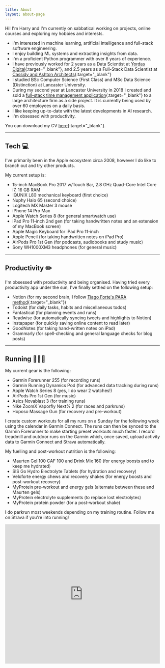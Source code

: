 ```yaml
---
title: About
layout: about-page
---
```


Hi! I'm Harry and I'm currently on sabbatical working on projects, online courses and exploring my hobbies and interests.

- I'm interested in machine learning, artificial intelligence and full-stack software engineering.
- I enjoy building ML systems and extracting insights from data.
- I'm a proficient Python programmer with over 8 years of experience.
- I have previously worked for 2 years as a Data Scientist at [Yordas Digital](https://www.yordasgroup.com/){:target="_blank"}, and 2.5 years as a Full-Stack Data Scientist at [Cassidy and Ashton Architects](https://www.cassidyashton.co.uk/){:target="_blank"}
- I studied BSc Computer Science (First Class) and MSc Data Science (Distinction) at Lancaster University.
- During my second year at Lancaster University in 2018 I created and sold a [full-stack time management application](https://www.ca-tms.com/){:target="_blank"} to a large architecture firm as a side project. It is currently being used by over 60 employees on a daily basis.
- I like keeping up-to-date with the latest developments in AI research.
- I'm obsessed with productivity.

You can download my CV [here](/assets/CV.pdf){:target="_blank"}.

---

## Tech 💻

I've primarily been in the Apple ecosystem circa 2008, however I do like to branch out and try other products. 
 
My current setup is:
 
- 15-inch MacBook Pro 2017 w/Touch Bar, 2.8 GHz Quad-Core Intel Core i7, 16 GB RAM
- IQUNIX L80 mechanical keyboard (first choice)
- Nuphy Halo 65 (second choice)
- Logitech MX Master 3 mouse
- iPhone 14 Pro Max
- Apple Watch Series 8 (for general smartwatch use)
- iPad Pro 11-inch 2nd gen (for taking handwritten notes and an extension of my MacBook screen)
- Apple Magic Keyboard for iPad Pro 11-inch
- Apple Pencil (for taking handwritten notes on iPad Pro)
- AirPods Pro 1st Gen (for podcasts, audiobooks and study music)
- Sony WH1000XM3 headphones (for general music)

---

## Productivity ✏️

I'm obsessed with productivity and being organised. Having tried every productivity app under the sun, I've finally settled on the following setup:

- Notion (for my second brain, I follow [Tiago Forte's PARA method](https://fortelabs.com/blog/para/){:target="_blank"})
- Todoist (for daily tasks, habits and miscellaneous todos)
- Fantastical (for planning events and runs)
- Readwise (for automatically syncing tweets and highlights to Notion)
- Instapaper (for quickly saving online content to read later)
- GoodNotes (for taking hand-written notes on iPad)
- Grammarly (for spell-checking and general language checks for blog posts)

---
## Running 🏃🏻‍♂️

My current gear is the following:

- Garmin Forerunner 255 (for recording runs)
- Garmin Running Dynamics Pod (for advanced data tracking during runs)
- Apple Watch Series 8 (yes, I do wear 2 watches!)
- AirPods Pro 1st Gen (for music)
- Asics Novablast 3 (for training runs)
- Nike ZoomX Vaporfly Next% 2 (for races and parkruns)
- Hoposo Massage Gun (for recovery and pre-workout)

I create custom workouts for all my runs on a Sunday for the following week using the calendar in Garmin Connect. The runs can then be synced to the Garmin Forerunner to make starting preset workouts much faster. I record treadmill and outdoor runs on the Garmin which, once saved, upload activity data to Garmin Connect and Strava automatically.

My fuelling and post-workout nutrition is the following:

- Maurten Gel 100 CAF 100 and Drink Mix 160 (for energy boosts and to keep me hydrated)
- SIS Go Hydro Electrolyte Tablets (for hydration and recovery)
- Veloforte energy chews and recovery shakes (for energy boosts and post-workout recovery)
- MyProtein pre-workout and energy gels (alternate between these and Maurten gels)
- MyProtein electrolyte supplements (to replace lost electrolytes)
- MyProtein protein powder (for a post-workout shake)

I do parkrun most weekends depending on my training routine. Follow me on Strava if you're into running!

<iframe height='454' width='100%' frameborder='0' allowtransparency='true' scrolling='no' src='https://www.strava.com/athletes/7314947/latest-rides/010cd5a00e54ce6c316288eec91a6803b602ccfc'></iframe>